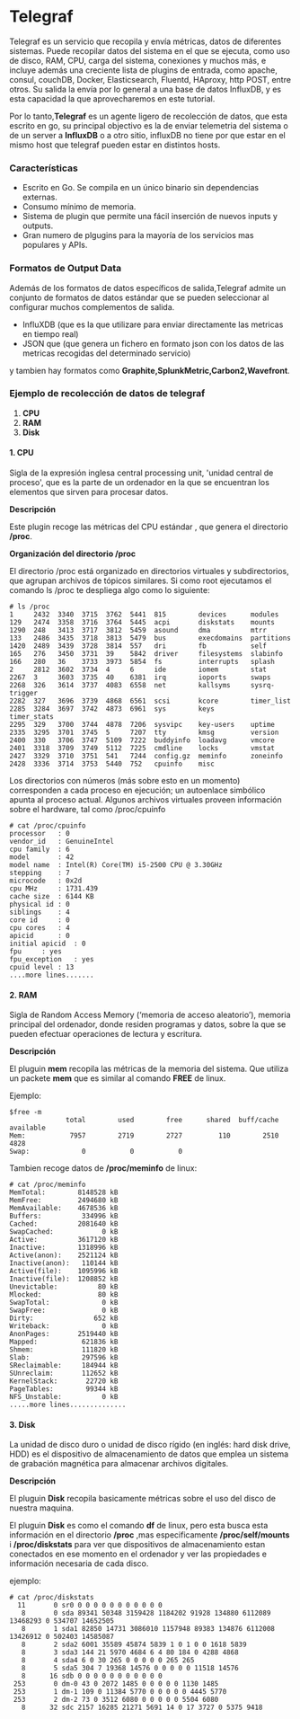 # Telegraf

Telegraf es un servicio que recopila y envía métricas, datos de diferentes sistemas. 
Puede recopilar datos del sistema en el que se ejecuta, como uso de disco, RAM, CPU, 
carga del sistema, conexiones y muchos más, e incluye además una creciente 
lista de plugins de entrada, como apache, consul, couchDB, Docker, Elasticsearch, 
Fluentd, HAproxy, http POST, entre otros. Su salida la envía por lo general a una base 
de datos InfluxDB, y es esta capacidad la que aprovecharemos en este tutorial.

Por lo tanto,**Telegraf** es un agente ligero de recolección de datos, que esta escrito en go,
su principal objectivo es la de enviar telemetria del sistema o de un server 
a **InfluxDB** o a otro sitio, influxDB no tiene por que estar en el mismo host que telegraf
pueden estar en distintos hosts.


### Características

* Escrito en Go. Se compila en un único binario sin dependencias externas.
* Consumo mínimo de memoria.
* Sistema de plugin que permite una fácil inserción de nuevos inputs y outputs.
* Gran numero de plgugins para la mayoría de los servicios mas populares y APIs.

### Formatos de Output Data 

Además de los formatos de datos específicos de salida,Telegraf admite un conjunto 
de formatos de datos estándar que se pueden seleccionar al configurar muchos complementos de salida.

* InfluXDB (que es la que utilizare para enviar directamente las metricas en tiempo real)
* JSON que (que genera un fichero en formato json con los datos de las metricas recogidas del determinado servicio)

y tambien hay formatos como **Graphite,SplunkMetric,Carbon2,Wavefront**.


### Ejemplo de recolección de datos de telegraf

1. **CPU**
2. **RAM** 
3. **Disk**

#### 1. CPU

Sigla de la expresión inglesa central processing unit, 'unidad central de proceso',
 que es la parte de un ordenador en la que se encuentran los elementos que sirven para procesar datos.

**Descripción**

Este plugin recoge las métricas  del CPU estándar , que genera el 
directorio **/proc**.

**Organización del directorio /proc**

El directorio /proc está organizado en directorios virtuales y subdirectorios, 
que agrupan archivos de tópicos similares. Si como root ejecutamos el comando ls /proc te despliega algo como lo siguiente:

```
# ls /proc
1     2432  3340  3715  3762  5441  815        devices      modules
129   2474  3358  3716  3764  5445  acpi       diskstats    mounts
1290  248   3413  3717  3812  5459  asound     dma          mtrr
133   2486  3435  3718  3813  5479  bus        execdomains  partitions
1420  2489  3439  3728  3814  557   dri        fb           self
165   276   3450  3731  39    5842  driver     filesystems  slabinfo
166   280   36    3733  3973  5854  fs         interrupts   splash
2     2812  3602  3734  4     6     ide        iomem        stat
2267  3     3603  3735  40    6381  irq        ioports      swaps
2268  326   3614  3737  4083  6558  net        kallsyms     sysrq-trigger
2282  327   3696  3739  4868  6561  scsi       kcore        timer_list
2285  3284  3697  3742  4873  6961  sys        keys         timer_stats
2295  329   3700  3744  4878  7206  sysvipc    key-users    uptime
2335  3295  3701  3745  5     7207  tty        kmsg         version
2400  330   3706  3747  5109  7222  buddyinfo  loadavg      vmcore
2401  3318  3709  3749  5112  7225  cmdline    locks        vmstat
2427  3329  3710  3751  541   7244  config.gz  meminfo      zoneinfo
2428  3336  3714  3753  5440  752   cpuinfo    misc
```

Los directorios con números (más sobre esto en un momento) corresponden a cada proceso en ejecución; 
un autoenlace simbólico apunta al proceso actual. Algunos archivos virtuales proveen información sobre el hardware, tal como /proc/cpuinfo

```
# cat /proc/cpuinfo 
processor	: 0
vendor_id	: GenuineIntel
cpu family	: 6
model		: 42
model name	: Intel(R) Core(TM) i5-2500 CPU @ 3.30GHz
stepping	: 7
microcode	: 0x2d
cpu MHz		: 1731.439
cache size	: 6144 KB
physical id	: 0
siblings	: 4
core id		: 0
cpu cores	: 4
apicid		: 0
initial apicid	: 0
fpu		: yes
fpu_exception	: yes
cpuid level	: 13
....more lines.......
```

#### 2. RAM

Sigla de Random Access Memory (‘memoria de acceso aleatorio’), memoria principal 
del ordenador, donde residen programas y datos, sobre la que se pueden efectuar operaciones de lectura y escritura.

**Descripción**

El pluguin **mem** recopila las métricas de la memoria del sistema.
Que utiliza un packete **mem** que es similar al comando  **FREE** de linux.

Ejemplo:

```
$free -m
              total        used        free      shared  buff/cache   available
Mem:           7957        2719        2727         110        2510        4828
Swap:             0           0           0
```
Tambien recoge datos de **/proc/meminfo** de linux:

```
# cat /proc/meminfo 
MemTotal:        8148528 kB
MemFree:         2494680 kB
MemAvailable:    4678536 kB
Buffers:          334996 kB
Cached:          2081640 kB
SwapCached:            0 kB
Active:          3617120 kB
Inactive:        1318996 kB
Active(anon):    2521124 kB
Inactive(anon):   110144 kB
Active(file):    1095996 kB
Inactive(file):  1208852 kB
Unevictable:          80 kB
Mlocked:              80 kB
SwapTotal:             0 kB
SwapFree:              0 kB
Dirty:               652 kB
Writeback:             0 kB
AnonPages:       2519440 kB
Mapped:           621836 kB
Shmem:            111820 kB
Slab:             297596 kB
SReclaimable:     184944 kB
SUnreclaim:       112652 kB
KernelStack:       22720 kB
PageTables:        99344 kB
NFS_Unstable:          0 kB
.....more lines..............
```

#### 3. Disk

La unidad de disco duro o unidad de disco rígido (en inglés: hard disk drive, HDD) 
es el dispositivo de almacenamiento de datos que emplea un sistema de grabación magnética para almacenar archivos digitales.

**Descripción**

El pluguin **Disk** recopila basicamente métricas sobre el uso del disco de nuestra
maquina.

El pluguin **Disk** es como el comando **df** de linux, pero esta busca esta 
información en el directorio **/proc** ,mas especificamente **/proc/self/mounts** i **/proc/diskstats** para ver que dispositivos de 
almacenamiento estan conectados en ese momento en el ordenador y ver las propiedades e información necesaria de cada disco. 

ejemplo:

```
# cat /proc/diskstats 
  11       0 sr0 0 0 0 0 0 0 0 0 0 0 0
   8       0 sda 89341 50348 3159428 1184202 91928 134880 6112089 13468293 0 534707 14652505
   8       1 sda1 82850 14731 3086010 1157948 89383 134876 6112008 13426912 0 502403 14585087
   8       2 sda2 6001 35589 45874 5839 1 0 1 0 0 1618 5839
   8       3 sda3 144 21 5970 4684 6 4 80 184 0 4288 4868
   8       4 sda4 6 0 30 265 0 0 0 0 0 265 265
   8       5 sda5 304 7 19368 14576 0 0 0 0 0 11518 14576
   8      16 sdb 0 0 0 0 0 0 0 0 0 0 0
 253       0 dm-0 43 0 2072 1485 0 0 0 0 0 1130 1485
 253       1 dm-1 109 0 11384 5770 0 0 0 0 0 4445 5770
 253       2 dm-2 73 0 3512 6080 0 0 0 0 0 5504 6080
   8      32 sdc 2157 16285 21271 5691 14 0 17 3727 0 5375 9418
```










